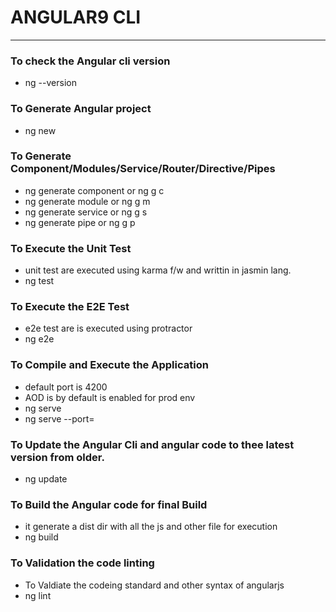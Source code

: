 # ANGULAR9 CLI 
---

### To check the Angular cli version 
* ng --version 

### To Generate Angular project 
* ng new <application-name>


### To Generate Component/Modules/Service/Router/Directive/Pipes 
* ng generate component <component-name> or ng g c <component-name>
* ng generate module <module-name> or ng g m <module-name>
* ng generate service <service-name> or ng g s <service-name>
* ng generate pipe <pipe-name> or ng g p <pipe-name>

### To Execute the Unit Test 
* unit test are executed using karma f/w and writtin in jasmin lang.
* ng test 

### To Execute the E2E Test 
* e2e test are is executed using protractor 
* ng e2e 

### To Compile and Execute the Application 
* default port is 4200
* AOD is by default is enabled for prod env 
* ng serve 
* ng serve --port=<portnumber>

### To Update the Angular Cli and angular code to thee latest version from older.
* ng update 

### To Build the Angular code for final Build 
* it generate a dist dir with all the js and other file for execution 
* ng build 

### To Validation the code linting 
* To Valdiate the codeing standard and other syntax of angularjs 
* ng lint 


